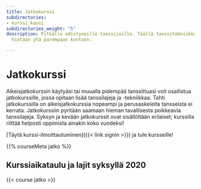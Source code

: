 ```yaml
---
title: Jatkokurssi
subdirectories:
- kurssi_kausi
subdirectories_weight: "5"
description: Pitkälle edistyneille tanssijoille. Täällä tanssitekniikka ja kuviot
  hiotaan yhä parempaan kuntoon.

---
```

# Jatkokurssi

Alkeisjatkokurssin käytyäsi tai muualla pidempää tanssittuasi voit osallistua jatkokurssille, jossa opitaan lisää tanssilajeja ja -tekniikkaa. Tahti jatkokurssilla on alkeisjatkokurssia nopeampi ja perusaskeleita tansseista ei kerrata. Jatkokurssiin pyritään saamaan hieman tavallisesta poikkeavia tanssilajeja. Syksyn ja kevään jatkokurssit ovat sisällöltään erilaiset; kurssilla riittää helposti oppimista ainakin koko vuodeksi!

[Täytä kurssi-ilmoittautuminen]({{< link signin >}}) ja tule kursseille!

{{% courseMeta jatko %}}

## Kurssiaikataulu ja lajit syksyllä 2020

{{< course jatko >}}